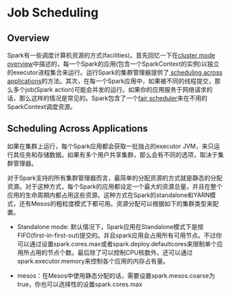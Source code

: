 # Job Scheduling

## Overview

Spark有一些调度计算机资源的方式(facilities)。首先回忆一下在[cluster mode overview](http://spark.apache.org/docs/latest/cluster-overview.html)中描述的，每一个Spark的应用(包含一个SparkContext的实例)以独立的executor进程集合来运行。运行Spark的集群管理器提供了[ scheduling across applications](http://spark.apache.org/docs/latest/job-scheduling.html#scheduling-across-applications)的方法。其次，在每一个Spark应用中，如果被不同的线程提交，那么多个job(Spark action)可能会并发的运行。如果你的应用服务于网络请求的话，那么这样的情况是常见的。Spark包含了一个[fair scheduler](http://spark.apache.org/docs/latest/job-scheduling.html#scheduling-within-an-application)来在不用的SparkContext调度资源。

## Scheduling Across Applications

如果在集群上运行，每个Spark应用都会获取一批独占的executor JVM，来只运行其任务和存储数据。如果有多个用户共享集群，那么会有不同的选项，取决于集群管理器。

对于Spark支持的所有集群管理器而言，最简单的分配资源的方式就是静态的分配资源。对于这种方式，每个Spark的应用都设定一个最大的资源总量，并且在整个应用的生命周期内都占用这些资源。这种方式在Spark的standalone和YARN模式，还有Mesos的粗粒度模式下都可用。资源分配可以根据如下的集群类型来配置。

* Standalone mode: 默认情况下，Spark应用在Standalone模式下是按FIFO(first-in-first-out)提交的。并且spark应用会占用所有可用节点。不过你可以通过设置spark.cores.max或者spark.deploy.defaultcores来限制单个应用所占用的节点个数。最后除了可以控制CPU核数外，还可以通过spark.executor.memory来控制各个应用的内存占有量。

* mesos：在Mesos中使用静态分配的话，需要设置spark.mesos.coarse为true，你也可以选择性的设置spark.cores.max

